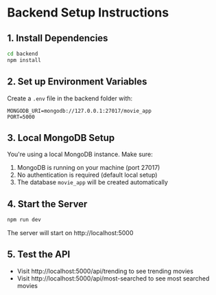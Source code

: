 # Backend Setup Instructions

## 1. Install Dependencies
```bash
cd backend
npm install
```

## 2. Set up Environment Variables
Create a `.env` file in the backend folder with:
```
MONGODB_URI=mongodb://127.0.0.1:27017/movie_app
PORT=5000
```

## 3. Local MongoDB Setup
You're using a local MongoDB instance. Make sure:
1. MongoDB is running on your machine (port 27017)
2. No authentication is required (default local setup)
3. The database `movie_app` will be created automatically

## 4. Start the Server
```bash
npm run dev
```

The server will start on http://localhost:5000

## 5. Test the API
- Visit http://localhost:5000/api/trending to see trending movies
- Visit http://localhost:5000/api/most-searched to see most searched movies 
